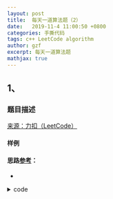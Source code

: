 ```yaml
---
layout: post
title:  每天一道算法题（2）
date:   2019-11-4 11:00:50 +0800
categories: 手撕代码
tags: c++ LeetCode algorithm
author: gzf
excerpt: 每天一道算法题
mathjax: true
---
```


## 1、 
### 题目描述 
[来源：力扣（LeetCode）]()
#### 样例
>
>

#### 思路[参考]()：
- 

<details>
<summary>code</summary>
<pre>


</pre>
</details>
